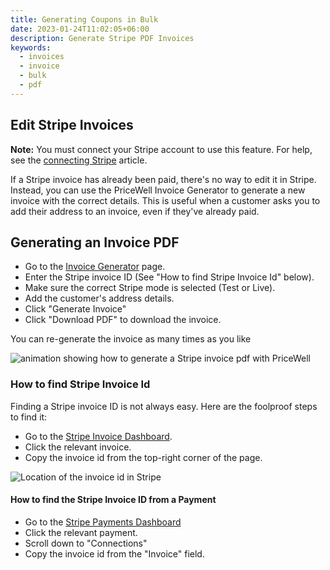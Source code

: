 ```yaml
---
title: Generating Coupons in Bulk
date: 2023-01-24T11:02:05+06:00
description: Generate Stripe PDF Invoices
keywords:
  - invoices
  - invoice
  - bulk
  - pdf
---
```


## Edit Stripe Invoices

**Note:** You must connect your Stripe account to use this feature. For help, see the [connecting Stripe](https://help.pricewell.io/getting-started/connecting-a-stripe-account/) article.

If a Stripe invoice has already been paid, there's no way to edit it in Stripe. Instead, you can use the PriceWell Invoice Generator to generate a new invoice with the correct details. This is useful when a customer asks you to add their address to an invoice, even if they've already paid.

## Generating an Invoice PDF

- Go to the [Invoice Generator](https://app.pricewell.io/invoices/generate) page.
- Enter the Stripe invoice ID (See "How to find Stripe Invoice Id" below).
- Make sure the correct Stripe mode is selected (Test or Live).
- Add the customer's address details.
- Click "Generate Invoice"
- Click "Download PDF" to download the invoice.

You can re-generate the invoice as many times as you like

![animation showing how to generate a Stripe invoice pdf with PriceWell](/img/invoice-generator.gif)

### How to find Stripe Invoice Id

Finding a Stripe invoice ID is not always easy. Here are the foolproof steps to find it:

- Go to the [Stripe Invoice Dashboard](https://dashboard.stripe.com/invoices).
- Click the relevant invoice.
- Copy the invoice id from the top-right corner of the page.

![Location of the invoice id in Stripe](/img/stripe-find-invoice-id.png)


#### How to find the Stripe Invoice ID from a Payment

- Go to the [Stripe Payments Dashboard](https://dashboard.stripe.com/payments)
- Click the relevant payment.
- Scroll down to "Connections"
- Copy the invoice id from the "Invoice" field.